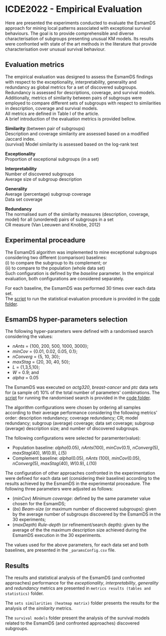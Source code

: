 # ICDE2022 - Empirical Evaluation

Here are presented the experiments conducted to evaluate the EsmamDS approach for mining local patterns associated with exceptional survival behaviours.
The goal is to provide comprehensible and diverse characterisation of subgroups presenting unusual KM models.
Its results were confronted with state of the art methods in the literature that provide characterisation over unusual survival behaviour.  

## Evaluation metrics

The empirical evaluation was designed to assess the EsmamDS findings with respect to the exceptionality, interpretability, generality and redundancy as global metrics for a set of discovered subgroups. Redundancy is assessed for descriptions, coverage, and survival models.
Additionally, metrics of similarity between pairs of subgroups were employed to compare different sets of subgroups with respect to similarities in description, coverage and survival models.  
All metrics are defined in Table I of the article.  
A brief introduction of the evaluation metrics is provided bellow.  

**Similarity** (between pair of subgroups)  
Description and coverage similarity are assessed based on a modified Jaccard index.  
(survival) Model similarity is assessed based on the log-rank test  
  
**Exceptionality**  
Proportion of exceptional subgroups (in a set)  
  
**Interpretability**  
Number of discovered subgroups  
Average size of subgroup description  
  
**Generality**  
Average (percentage) subgroup coverage  
Data set coverage  
  
**Redundancy**  
The normalised sum of the similarity measures (description, coverage, model) for all (unordered) pairs of subgroups in a set  
CR measure (Van Leeuwen and Knobbe, 2012)


## Experimental proceadure

The EsmamDS algorithm was implemented to mine exceptional subgroups considering two different (comparison) baselines:  
(i)  to compare the subgroup to its complement; or  
(ii) to compare to the population (whole data set)  
Such configuration is defined by the _baseline_ parameter. In the empirical evaluation, both configurations are considered separately.

For each baseline, the EsmamDS was performed 30 times over each data set.  
The [script](https://github.com/jbmattos/EsmamDS/blob/icde2022/code/statistical_evaluation.py) to run the statistical evaluation procedure is provided in the [code folder](https://github.com/jbmattos/EsmamDS/tree/icde2022/code).

## EsmamDS hyper-parameters selection

The following hyper-parameters were defined with a randomised search considering the values: 
- _nAnts_ = {100, 200, 500, 1000, 3000};
- _minCov_ = {0.01, 0.02, 0.05, 0.1};
- _nConverg_ = {5, 10, 30};
- _maxStag_ = {20, 30, 40, 50};
- _L_ = {1,3,5,10};
- _W_ = 0.9; and
- _alpha_ = 0.05  

The EsmamDS was executed on _actg320_, _breast-cancer_ and _ptc_ data sets for (a sample of) 10\% of the total number of parameters' combinations. The [script](https://github.com/jbmattos/EsmamDS/blob/icde2022/code/random_search.py) for running the randomised search is provided in the [code folder](https://github.com/jbmattos/EsmamDS/tree/icde2022/code).

The algorithm configurations were chosen by ordering all samples according to their average performance considering the following metrics' order: description redundancy; coverage redundancy; CR; model redundancy; subgroup (average) coverage; data set coverage; subgroup (average) description size; and number of discovered subgroups.  

The following configurations were selected for paramenter(value):
- Population baseline: _alpha_(0.05), _nAnts_(100), _minCov_(0.1), _nConverg_(5), _maxStag_(40), _W_(0.9), _L_(5)
- Complement baseline: _alpha_(0.05), _nAnts_ (100), _minCov_(0.05), _nConverg_(5), _maxStag_(40), _W_(0.9), _L_(10)

The configuration of other approaches confronted in the experimentation were defined for each data set (considering their baseline) according to the results achieved by the EsmamDS in the experimental proceadure.
The following three parameters were adjusted as follows:
- (_minCov_) _Minimum coverage_: defined by the same parameter value chosen for the EsmamDS;
- (_bs_) _Beam-size_ (or maximum number of discovered subgroups): given by the average number of subgroups discovered by the EsmamDS in the 30 experiments;
- (_maxDepth_) _Rule-depth_ (or refinement/search depth): given by the average of the the maximum description size achieved during the EsmamDS execution in the 30 experiments.

The values used for the above parameters, for each data set and both baselines, are presented in the `_paramsConfig.csv` file.


## Results

The results and statistical analysis of the EsmamDS (and confronted approaches) performance for the _exceptionality_, _interpretability_, _generality_ and _redundancy_ metrics are presented in `metrics results (tables and statistics)` folder.

The `sets similarities (heatmap matrix)` folder presents the results for the analysis of the _similarity_ metrics.

The `survival models` folder present the analysis of the survival models related to the EsmamDS (and confronted approaches) discovered subgroups. 
